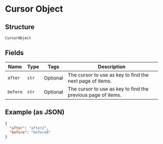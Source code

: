 
# Cursor Object

## Structure

`CursorObject`

## Fields

| Name | Type | Tags | Description |
|  --- | --- | --- | --- |
| `after` | `str` | Optional | The cursor to use as key to find the next page of items. |
| `before` | `str` | Optional | The cursor to use as key to find the previous page of items. |

## Example (as JSON)

```json
{
  "after": "after2",
  "before": "before0"
}
```

